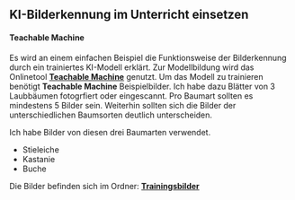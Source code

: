 <h2>KI-Bilderkennung im Unterricht einsetzen</h2>
<h4>Teachable Machine</h4>
<p>Es wird an einem einfachen Beispiel die Funktionsweise der Bilderkennung durch ein trainiertes KI-Modell erklärt. Zur Modellbildung wird das Onlinetool  <a href="https://teachablemachine.withgoogle.com/"><b>Teachable Machine</b></a> genutzt. Um das Modell zu trainieren benötigt <b>Teachable Machine</b> Beispielbilder. Ich habe dazu Blätter von 3 Laubbäumen fotogrfiert oder eingescannt. Pro Baumart sollten es mindestens 5 Bilder sein. Weiterhin sollten sich die Bilder der unterschiedlichen Baumsorten deutlich unterscheiden.</p>
<p>Ich habe Bilder von diesen drei Baumarten verwendet.</p>
  <ul>
    <li>Stieleiche</li>
    <li>Kastanie</li>
    <li>Buche</li>
  </ul>
  <p>Die Bilder befinden sich im Ordner: <a href="https://github.com/HaraldRau/Bilderkennung/tree/main/Trainingsbilder"><b>Trainingsbilder</b></a></p>
